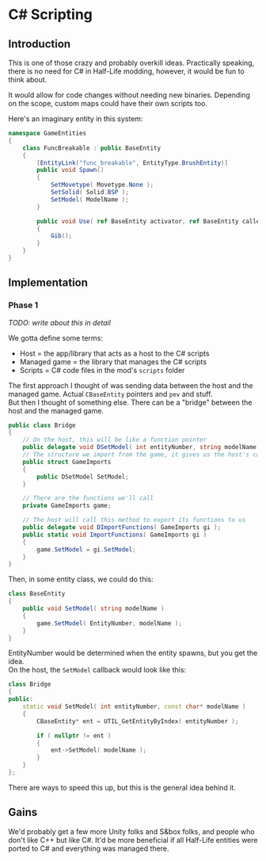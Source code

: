 
# C# Scripting

## Introduction
This is one of those crazy and probably overkill ideas. Practically speaking, there is no need for C# in Half-Life modding, however, it would be fun to think about.

It would allow for code changes without needing new binaries. Depending on the scope, custom maps could have their own scripts too. 

Here's an imaginary entity in this system:
```cs
namespace GameEntities
{
    class FuncBreakable : public BaseEntity
    {
        [EntityLink("func_breakable", EntityType.BrushEntity)]
        public void Spawn()
        {
            SetMovetype( Movetype.None );
            SetSolid( Solid.BSP );
            SetModel( ModelName );
        }

        public void Use( ref BaseEntity activator, ref BaseEntity caller, UseType useType, float value )
        {
            Gib();
        }
    }
}
```

## Implementation

### Phase 1
*TODO: write about this in detail*

We gotta define some terms:
- Host = the app/library that acts as a host to the C# scripts
- Managed game = the library that manages the C# scripts
- Scripts = C# code files in the mod's `scripts` folder

The first approach I thought of was sending data between the host and the managed game. Actual `CBaseEntity` pointers and `pev` and stuff.  
But then I thought of something else. There can be a "bridge" between the host and the managed game.

```cs
public class Bridge
{
    // On the host, this will be like a function pointer
    public delegate void DSetModel( int entityNumber, string modelName );
    // The structure we import from the game, it gives us the host's callbacks
    public struct GameImports
    {
        public DSetModel SetModel;
    }

    // There are the functions we'll call
    private GameImports game;

    // The host will call this method to export its functions to us
    public delegate void DImportFunctions( GameImports gi );
    public static void ImportFunctions( GameImports gi )
    {
        game.SetModel = gi.SetModel;
    }
}
```

Then, in some entity class, we could do this:
```cs
class BaseEntity
{
    public void SetModel( string modelName )
    {
        game.SetModel( EntityNumber, modelName );
    }
}
```

EntityNumber would be determined when the entity spawns, but you get the idea.   
On the host, the `SetModel` callback would look like this:
```cpp
class Bridge
{
public:
    static void SetModel( int entityNumber, const char* modelName )
    {
        CBaseEntity* ent = UTIL_GetEntityByIndex( entityNumber );

        if ( nullptr != ent )
        {
            ent->SetModel( modelName );
        }
    }
};
```

There are ways to speed this up, but this is the general idea behind it.

## Gains
We'd probably get a few more Unity folks and S&box folks, and people who don't like C++ but like C#. It'd be more beneficial if all Half-Life entities were ported to C# and everything was managed there.
